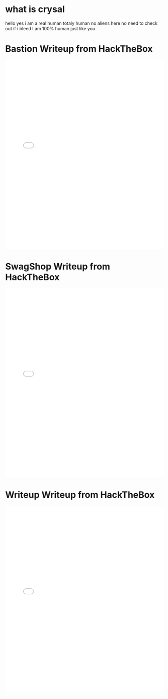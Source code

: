 <h1> what is crysal </h1>
hello yes
i am a real human
totaly human
no aliens here
no need to check out if i bleed
I am 100% human just like you
<h1>  Bastion Writeup from HackTheBox</h1>
<embed src="HTB_Bastion_unlocked.pdf#toolbar=0&navpanes=0&scrollbar=1" type="application/pdf" width="100%" height="600px" />
<h1> SwagShop Writeup from HackTheBox</h1>
<embed src="HTB_SwagShop_unlocked.pdf#toolbar=0&navpanes=0&scrollbar=1" type="application/pdf" width="100%" height="600px" />
<h1> Writeup Writeup from HackTheBox</h1>
<embed src="HTB_Writeup_unlocked.pd#toolbar=0&navpanes=0&scrollbar=1" type="application/pdf"  width="100%" height="600px" />

<div id="HiddenTextContainer" style="display: none;">
   Hello, I will become visible when you click something else
</div>
<script>
function ShowHiddenText() {
    document.getElementById("HiddenTextContainer").style.display = "block";
}
<script/>
  <span onclick="ShowHiddenText();">click me to show hidden text</span>
